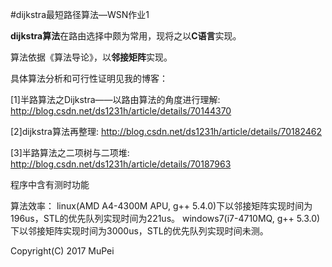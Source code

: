 #dijkstra最短路径算法—WSN作业1


**dijkstra算法**在路由选择中颇为常用，现将之以**C语言**实现。

算法依据《算法导论》，以**邻接矩阵**实现。

具体算法分析和可行性证明见我的博客：

[1]半路算法之Dijkstra——以路由算法的角度进行理解:
http://blog.csdn.net/ds1231h/article/details/70144370

[2]dijkstra算法再整理:
http://blog.csdn.net/ds1231h/article/details/70182462

[3]半路算法之二项树与二项堆:
http://blog.csdn.net/ds1231h/article/details/70187963

程序中含有测时功能

算法效率：
linux(AMD A4-4300M APU, g++ 5.4.0)下以邻接矩阵实现时间为196us，STL的优先队列实现时间为221us。
windows7(i7-4710MQ, g++ 5.3.0)下以邻接矩阵实现时间为3000us，STL的优先队列实现时间未测。



Copyright(C) 2017 MuPei
